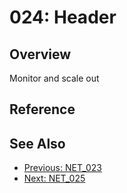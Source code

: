 ﻿# 024: Header
## Overview
Monitor and scale out

## Reference


## See Also
- [Previous: NET_023](NET_023.md)
- [Next: NET_025](NET_025.md)
